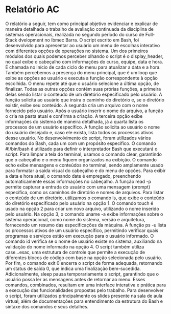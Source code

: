 # Relatório AC
  O relatório a seguir, tem como principal objetivo evidenciar e explicar de maneira detalhada o trabalho de avaliação continuada da disciplina de sistemas operacionais, realizada no segundo período do curso de Full-Stack dvelopment no Ibmec Barra.
  O script escrito em Bash, foi desenvolvido para apresentar ao usuário um menu de escolhas interativo com diferentes opções de operações no sistema. Um dos primeiros módulos dos quais podemos perceber olhando o script é o display_header, no qual exibe o cabeçalho com informações do curso, equipe, data e hora. É chamada no início de cada ciclo do menu para atualizar a data e a hora. Também percebemos a presença do menu principal, que é um loop que exibe as opções ao usuário e executa a função correspondente à opção escolhida. O menu repete até que o usuário selecione a última opção, de finalizar. Todas as outras opções contém suas prórias funções, a primeira delas sendo listar o conteúdo de um diretório especificado pelo usuário. A função solicita ao usuário que insira o caminho do diretório e, se o diretório existir, exibe seu conteúdo. A segunda cria um arquivo com o nome fornecido pelo usuário. Após o usuário inserir o nome do arquivo, a função o cria na pasta atual e confirma a criação. A terceira opção exibe informações do sistema de maneira detalhada, já a quarta lista os processos de um usuário específico. A função solicita ao usuário o nome do usuário desejado e, caso ele exista, lista todos os processos ativos desse usuário.
  No desenvolvimento do script, foram utilizados vários comandos do Bash, cada um com um propósito específico. O comando #!/bin/bash é utilizado para definir o interpretador Bash que executará o script. Para limpar a tela do terminal, usamos o comando clear, garantindo que o cabeçalho e o menu fiquem organizados na exibição. O comando echo exibe mensagens e conteúdos no terminal, sendo amplamente usado para formatar a saída visual do cabeçalho e do menu de opções. Para exibir a data e hora atual, o comando date é empregado, preenchendo automaticamente essas informações no cabeçalho. A função read -p permite capturar a entrada do usuário com uma mensagem (prompt) específica, como os caminhos de diretório e nomes de arquivos.
  Para listar o conteúdo de um diretório, utilizamos o comando ls, que exibe o conteúdo do diretório especificado pelo usuário na opção 1. O comando touch é usado na opção 2 para criar um novo arquivo, utilizando o nome inserido pelo usuário. Na opção 3, o comando uname -a exibe informações sobre o sistema operacional, como nome do sistema, versão e arquitetura, fornecendo um resumo das especificações da máquina. A função ps -u lista os processos ativos de um usuário específico, permitindo verificar quais programas e serviços estão em execução para o usuário informado. O comando id verifica se o nome de usuário existe no sistema, auxiliando na validação do nome informado na opção 4.
  O script também utiliza case...esac, uma estrutura de controle que permite a execução de diferentes blocos de código com base na opção selecionada pelo usuário. Por fim, o comando exit 0 encerra o script de forma adequada, retornando um status de saída 0, que indica uma finalização bem-sucedida. Adicionalmente, sleep pausa temporariamente o script, garantindo que o usuário possa ler as mensagens antes de retornar ao menu. Esses comandos, combinados, resultam em uma interface interativa e prática para a execução das funcionalidades propostas pelo trabalho.
  Para desenvolver o script, foram utilizados principalmente os slides presente na sala de aula virtual, além de documentações para entendimento da estrutura do Bash e sintaxe dos comandos e seus detalhes.
